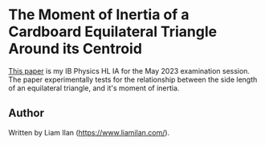 # The Moment of Inertia of a Cardboard Equilateral Triangle Around its Centroid
[This paper](https://github.com/liam-ilan/physics-ia/blob/main/paper.pdf) is my IB Physics HL IA for the May 2023 examination session. The paper experimentally tests for the relationship between the side length of an equilateral triangle, and it's moment of inertia.

## Author
Written by Liam Ilan (https://www.liamilan.com/).